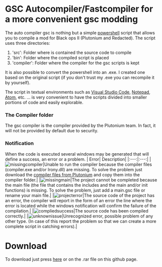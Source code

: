 # GSC Autocompiler/Fastcompiler for a more convenient gsc modding

The auto compiler gsc is nothing but a simple [powershell](https://docs.microsoft.com/en-us/powershell/scripting/overview?view=powershell-7.1) script that allows you to compile a mod for Black ops II (Plutonium and Redacted).
The script uses three directories:
1. 'src': Folder where is contained the source code to compile
2. 'bin': Folder where the compiled script is placed
3. 'compiler': Folder where the compiler for the gsc scripts is kept

It is also possible to convert the powershell into an .exe. I created one based on the original script (if you don't trust my .exe you can recompile it by yourself).

The script in textual environments such as [Visual Studio Code](https://code.visualstudio.com/), [Notepad](https://notepad-plus-plus.org/downloads/), [Atom](https://atom.io/), etc. ... is very convenient to have the scripts divided into smaller portions of code and easily explorable.

### The Compiler folder
The gsc compiler is the compiler provided by the Plutonium team. In fact, it will not be provided by default due to security.


### Notification
When the code is executed several windows may be generated that will define a success, an error or a problem.
| Error| Description|
|:---:|:---:|
|![missingcompiler](https://github.com/DoktorSAS/GSC/blob/main/T6/GSC%20Autocompiler/assets/missingcompilerfiles.png)|Unable to run the compiler because the compiler files (compiler.exe and/or Irony.dll) are missing. To solve the problem just download the [compiler files from Plutonium](https://drive.google.com/file/d/1j_ocjFCQsFaWqF2-PfdoJt2nF_EpNL_G/view) and copy them into the compiler folder.|
|![missingmain](https://github.com/DoktorSAS/GSC/blob/main/T6/GSC%20Autocompiler/assets/missingmainfile.png)|The project cannot be completed because the main file (the file that contains the includes and the main and/or init functions) is missing. To solve the problem, just add a main.gsc file or rename your main file.|
|![projecterror](https://github.com/DoktorSAS/GSC/blob/main/T6/GSC%20Autocompiler/assets/projecterror.png)|The source code of the project has an error, the compiler will report in the form of an error the line where the error is located while the windows notification will confirm the failure of the compilation.|
|![compliedsuccess](https://github.com/DoktorSAS/GSC/blob/main/T6/GSC%20Autocompiler/assets/compiledsuccess.png)|The source code has been compiled correctly.|
|![unknownissue](https://github.com/DoktorSAS/GSC/blob/main/T6/GSC%20Autocompiler/assets/unknownerror.png)|Unrecognized error, possible problem of any other type. (In case of this report the problem so that we can create a more complete script in catching errors).|

# Download
To download just press [here](https://github.com/DoktorSAS/GSC/blob/main/T6/GSC%20Autocompiler/GSC%20Autocompiler%20by%20DoktorSAS.rar?raw=true) or on the .rar file on this github page.




